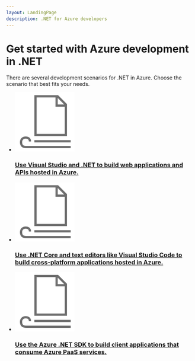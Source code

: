 ```yaml
---
layout: LandingPage
description: .NET for Azure developers
---
```



# Get started with Azure development in .NET

There are several development scenarios for .NET in Azure.  Choose the scenario that best fits your needs.

<ul class="panelContent cardsFTitle">
    <li>
        <a href="./get-started">
        <div class="cardSize">
            <div class="cardPadding">
                <div class="card">
                    <div class="cardImageOuter">
                        <div class="cardImage">
                            <img src="media/index/article.svg" alt="" />
                        </div>
                    </div>
                    <div class="cardText">
                        <h3>Use Visual Studio and .NET to build web applications and APIs hosted in Azure.</h3>
                    </div>
                </div>
            </div>
        </div>
        </a>
    </li>
    <li>
        <a href="#">
        <div class="cardSize">
            <div class="cardPadding">
                <div class="card">
                    <div class="cardImageOuter">
                        <div class="cardImage">
                            <img src="media/index/article.svg" alt="" />
                        </div>
                    </div>
                    <div class="cardText">
                        <h3>Use .NET Core and text editors like Visual Studio Code to build cross-platform applications hosted in Azure.</h3>
                    </div>
                </div>
            </div>
        </div>
        </a>
    </li>
    <li>
        <a href="./packages.md">
        <div class="cardSize">
            <div class="cardPadding">
                <div class="card">
                    <div class="cardImageOuter">
                        <div class="cardImage">
                            <img src="media/index/article.svg" alt="" />
                        </div>
                    </div>
                    <div class="cardText">
                        <h3>Use the Azure .NET SDK to build client applications that consume Azure PaaS services.</h3>
                    </div>
                </div>
            </div>
        </div>
        </a>
    </li>
</ul>